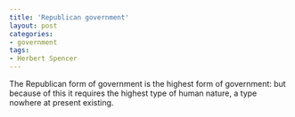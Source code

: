 ```yaml
---
title: 'Republican government'
layout: post
categories:
- government
tags:
- Herbert Spencer
---
```


The Republican form of government is the highest form of government: but because of this it requires the highest type of human nature, a type nowhere at present existing.
